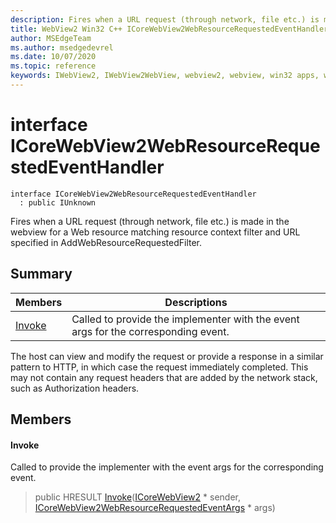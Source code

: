 ```yaml
---
description: Fires when a URL request (through network, file etc.) is made in the webview for a Web resource matching resource context filter and URL specified in AddWebResourceRequestedFilter.
title: WebView2 Win32 C++ ICoreWebView2WebResourceRequestedEventHandler
author: MSEdgeTeam
ms.author: msedgedevrel
ms.date: 10/07/2020
ms.topic: reference
keywords: IWebView2, IWebView2WebView, webview2, webview, win32 apps, win32, edge, ICoreWebView2, ICoreWebView2Controller, browser control, edge html, ICoreWebView2WebResourceRequestedEventHandler
---
```


# interface ICoreWebView2WebResourceRequestedEventHandler 

```
interface ICoreWebView2WebResourceRequestedEventHandler
  : public IUnknown
```

Fires when a URL request (through network, file etc.) is made in the webview for a Web resource matching resource context filter and URL specified in AddWebResourceRequestedFilter.

## Summary

 Members                        | Descriptions
--------------------------------|---------------------------------------------
[Invoke](#invoke) | Called to provide the implementer with the event args for the corresponding event.

The host can view and modify the request or provide a response in a similar pattern to HTTP, in which case the request immediately completed. This may not contain any request headers that are added by the network stack, such as Authorization headers.

## Members

#### Invoke 

Called to provide the implementer with the event args for the corresponding event.

> public HRESULT [Invoke](#invoke)([ICoreWebView2](icorewebview2.md) * sender, [ICoreWebView2WebResourceRequestedEventArgs](icorewebview2webresourcerequestedeventargs.md) * args)

